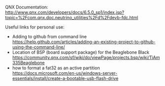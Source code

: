 

QNX Documentation:
http://www.qnx.com/developers/docs/6.5.0_sp1/index.jsp?topic=%2Fcom.qnx.doc.neutrino_utilities%2Fd%2Fdevb-fdc.html

Useful links for personal use: 
- Adding to github from command line
https://help.github.com/articles/adding-an-existing-project-to-github-using-the-command-line/
- Location of BSP (board support package) for the Beaglebone Black
https://community.qnx.com/sf/wiki/do/viewPage/projects.bsp/wiki/TiAm335Beaglebone
- how to format a fat32 as an active partition
https://docs.microsoft.com/en-us/windows-server-essentials/install/create-a-bootable-usb-flash-drive
